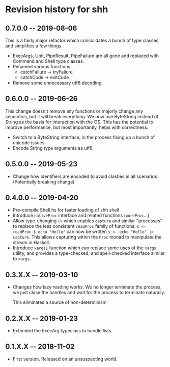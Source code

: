 # Revision history for shh

## 0.7.0.0 -- 2019-08-06

This is a fairly major refactor which consolidates a bunch of type classes
and simplifies a few things.

* ExecArgs, Unit, PipeResult, PipeFailure are all gone and replaced
  with Command and Shell type classes.
* Renamed various functions.
  * catchFailure -> tryFailure
  * catchCode    -> exitCode
* Remove some unnecessary utf8 decoding.


## 0.6.0.0 -- 2019-06-26

This change doesn't remove any functions or majorly change any semantics,
but it will break everything. We now use ByteString instead of String as
the basis for interaction with the OS. This has the potential to improve
performance, but most importantly, helps with correctness.

* Switch to a ByteString interface, in the process fixing up a bunch of
  unicode issues.
* Encode String type arguments as utf8.

## 0.5.0.0 -- 2019-05-23

* Change how identifiers are encoded to avoid clashes in all scenarios
  (Potentially breaking change)

## 0.4.0.0 -- 2019-04-20

* Pre-compile Shell.hs for faster loading of shh shell
* Introduce `nativeProc` interface and related functions (`pureProc`...)
* Allow type-changing `|>` which enables `capture` and
  similar "processes" to replace the less consistent `readProc`
  family of functions.  `s <- readProc $ echo "Hello"` can now
  be written `s <- echo "Hello" |> capture`. This allows capturing
  within the `Proc` monad to manipulate the stream in Haskell.
* Introduce `xargs1` function which can replace some uses of the `xargs`
  utility, and provides a type-checked, and spell-checked interface
  similar to `xargs`.

## 0.3.X.X -- 2019-03-10

* Changes how lazy reading works. We no longer terminate the process, we
  just close the handles and wait for the process to terminate naturally.

  This eliminates a source of non-determinism

## 0.2.X.X -- 2019-01-23

* Extended the ExecArg typeclass to handle lists.

## 0.1.X.X  -- 2018-11-02

* First version. Released on an unsuspecting world.
